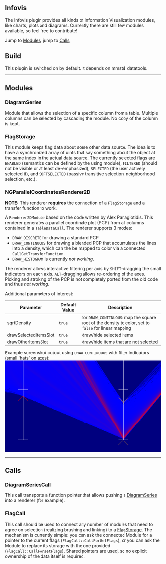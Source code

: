 ## Infovis
The Infovis plugin provides all kinds of Information Visualization modules, like charts, plots and diagrams. Currently there are still few modules available, so feel free to contribute!

Jump to [Modules](#modules), jump to [Calls](#calls)

## Build
This plugin is switched on by default. It depends on mmstd_datatools.

---

## Modules

### DiagramSeries

Module that allows the selection of a specific column from a table. Multiple columns can be selected by cascading the module. No copy of the column is kept.

### FlagStorage

This module keeps flag data about some other data source. The idea is to have a synchronized array of uints that say something about the object at the same index in the actual data source. The currently selected flags are `ENABLED` (semantics can be defined by the using module), `FILTERED` (should not be visible or at least de-emphasized), `SELECTED` (the user actively selected it), and `SOFTSELECTED` (passive transitive selection, neighborhood selection, etc.).

### NGParallelCoordinatesRenderer2D

**NOTE:** This renderer **requires** the connection of a `FlagStorage` and a transfer function to work.

A `Renderer2DModule` based on the code written by Alex Panagiotidis. This renderer generates a parallel coordinate plot (PCP) from all columns contained in a `TableDataCall`. The renderer supports 3 modes:
* `DRAW_DISCRETE` for drawing a standard PCP
* `DRAW_CONTINUOUS` for drawing a blended PCP that accumulates the lines into a density, which can the be mapped to color via a connected `CallGetTransferFunction`. 
* `DRAW_HISTOGRAM` is currently *not working*.

The renderer allows interactive filtering per axis by `SHIFT`-dragging the small indicators on each axis. `ALT`-dragging allows re-ordering of the axes. Picking and stroking of the PCP is not completely ported from the old code and thus *not working*.

Additional parameters of interest:

| Parameter    | Default Value | Description                                                            |
|--------------|---------------|------------------------------------------------------------------------|
| sqrtDensity | `true`          | for `DRAW_CONTINUOUS`: map the square root of the density to color, set to `false` for linear mapping |
| drawSelectedItemsSlot      | `true`           | draw/hide selected items |
| drawOtherItemsSlot   | `true`    | draw/hide items that are not selected |

Example screenshot cutout using `DRAW_CONTINUOUS` with filter indicators (small 'hats' on axes):
![NGParCoDemo.PNG](NGParCoDemo.PNG)

---

## Calls

### DiagramSeriesCall

This call transports a function pointer that allows pushing a [DiagramSeries](#diagramseries) into a renderer (for example).

### FlagCall

This call should be used to connect any number of modules that need to agree on selection (realizing brushing and linking) to a [FlagStorage](#FlagStorage). The mechanism is currently simple: you can ask the connected Module for a pointer to the current flags (`FlagCall::CallForGetFlags`), or you can ask the Module to replace its storage with the one provided (`FlagCall::CallForsetFlags`). Shared pointers are used, so no explicit ownership of the data itself is required.
